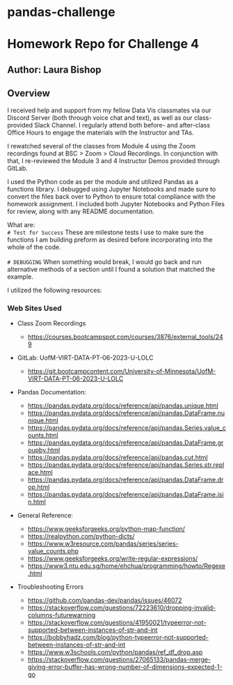 # pandas-challenge
# Homework Repo for Challenge 4

## Author: Laura Bishop

## Overview

I received help and support from my fellow Data Vis classmates via our Discord Server (both through voice chat and text), as well as our class-provided Slack Channel. I regularly attend both before- and after-class Office Hours to engage the materials with the Instructor and TAs.

I rewatched several of the classes from Module 4 using the Zoom recordings found at BSC > Zoom > Cloud Recordings. In conjunction with that, I re-reviewed the Module 3 and 4 Instructor Demos provided through GitLab.

I used the Python code as per the module and utilized Pandas as a functions library. I debugged using Jupyter Notebooks and made sure to convert the files back over to Python to ensure total compliance with the homework assignment. I included both Jupyter Notebooks and Python Files for review, along with any README documentation.

What are:<br />
`# Test for Success`
These are milestone tests I use to make sure the functions I am building preform as desired before incorporating into the whole of the code.
<br />
<br />
`# DEBUGGING`
When something would break, I would go back and run alternative methods of a section until I found a solution that matched the example.

I utilized the following resources:

### Web Sites Used

* Class Zoom Recordings 
    * https://courses.bootcampspot.com/courses/3876/external_tools/249


* GitLab: UofM-VIRT-DATA-PT-06-2023-U-LOLC
    * https://git.bootcampcontent.com/University-of-Minnesota/UofM-VIRT-DATA-PT-06-2023-U-LOLC


* Pandas Documentation:
    * https://pandas.pydata.org/docs/reference/api/pandas.unique.html
    * https://pandas.pydata.org/docs/reference/api/pandas.DataFrame.nunique.html
    * https://pandas.pydata.org/docs/reference/api/pandas.Series.value_counts.html
    * https://pandas.pydata.org/docs/reference/api/pandas.DataFrame.groupby.html
    * https://pandas.pydata.org/docs/reference/api/pandas.cut.html
    * https://pandas.pydata.org/docs/reference/api/pandas.Series.str.replace.html
    * https://pandas.pydata.org/docs/reference/api/pandas.DataFrame.drop.html
    * https://pandas.pydata.org/docs/reference/api/pandas.DataFrame.isin.html


 * General Reference:
    * https://www.geeksforgeeks.org/python-map-function/
    * https://realpython.com/python-dicts/
    * https://www.w3resource.com/pandas/series/series-value_counts.php
    * https://www.geeksforgeeks.org/write-regular-expressions/
    * https://www3.ntu.edu.sg/home/ehchua/programming/howto/Regexe.html

    
* Troubleshooting Errors
    * https://github.com/pandas-dev/pandas/issues/46072
    * https://stackoverflow.com/questions/72223610/dropping-invalid-columns-futurewarning
    * https://stackoverflow.com/questions/41950021/typeerror-not-supported-between-instances-of-str-and-int
    * https://bobbyhadz.com/blog/python-typeerror-not-supported-between-instances-of-str-and-int
    * https://www.w3schools.com/python/pandas/ref_df_drop.asp
    * https://stackoverflow.com/questions/27065133/pandas-merge-giving-error-buffer-has-wrong-number-of-dimensions-expected-1-go


